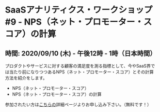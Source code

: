 # SaaSアナリティクス・ワークショップ #9 - NPS（ネット・プロモーター・スコア）の計算
## 時間: 2020/09/10 (木) - 午後12時 - 1時（日本時間）

プロダクトやサービスに対する顧客の満足度を測る指標として、今やSaaS界では当たり前になりつつあるNPS（ネット・プロモーター・スコア）とその計算方法を紹介をします。

* NPS（ネット・プロモーター・スコア）
* NPS（ネット・プロモーター・スコア）の計算

参加されたい方は[こちらの](https://exploratory.io/note/BWz1Bar4JF/SaaS-URL-sfD2NLI1Gs)詳細ページよりお申し込み下さい。（無料です！）
